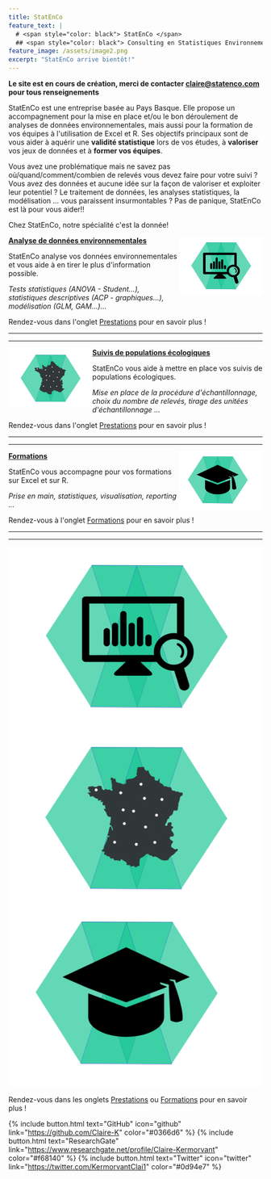 ```yaml
---
title: StatEnCo
feature_text: |
  # <span style="color: black"> StatEnCo </span>
  ## <span style="color: black"> Consulting en Statistiques Environnementales </span>
feature_image: /assets/image2.png
excerpt: "StatEnCo arrive bientôt!"
---
```


**Le site est en cours de création, merci de contacter claire@statenco.com pour tous renseignements**

StatEnCo est une entreprise basée au Pays Basque. Elle propose un accompagnement pour la mise en place et/ou le bon déroulement de analyses de données environnementales, mais aussi pour la formation de vos équipes à l'utilisation de Excel et R. Ses objectifs principaux sont de vous aider à aquérir une **validité statistique** lors de vos études, à **valoriser** vos jeux de données et à **former vos équipes**.

Vous avez une problématique mais ne savez pas où/quand/comment/combien de relevés vous devez faire pour votre suivi ? Vous avez des données et aucune idée sur la façon de valoriser et exploiter leur potentiel ? Le traitement de données, les analyses statistiques, la modélisation ... vous paraissent insurmontables ? Pas de panique, StatEnCo est là pour vous aider!!

Chez StatEnCo, notre spécialité c'est la donnée! 

<a href="https://statenco.com/formations/"><img align="right" width="33%" src="assets/badge_analyses.svg">
  **Analyse de données environnementales**
</a>

StatEnCo analyse vos données environnementales et vous aide à en tirer le plus d'information possible.
<br>

*Tests statistiques (ANOVA - Student...), statistiques descriptives (ACP - graphiques...), modélisation (GLM, GAM...)...* <br>

Rendez-vous dans l'onglet [Prestations](https://statenco.com/categories/) pour en savoir plus ! <br>

<hr>
<hr>


<a href="https://statenco.com/formations/"><img align="left" width="33%" src="assets/badge_ech.svg">
  **Suivis de populations écologiques**
</a>

StatEnCo vous aide à mettre en place vos suivis de populations écologiques. <br>

*Mise en place de la procédure d'échantillonnage, choix du nombre de relevés, tirage des unitées d'échantillonnage ...* <br>


Rendez-vous dans l'onglet [Prestations](https://statenco.com/categories/) pour en savoir plus ! <br>

<hr>
<hr>



<a href="https://statenco.com/formations/"><img align="right" width="33%" src="assets/badge_formation.svg">
  **Formations**
</a>

StatEnCo vous accompagne pour vos formations sur Excel et sur R.<br>

*Prise en main, statistiques, visualisation, reporting ...* <br>

Rendez-vous à l'onglet [Formations](https://statenco.com/formations/) pour en savoir plus ! <br>


<hr>
<hr>

  


<p align="center" width="100%">
  <a href="https://statenco.com/categories/"><img src="assets/badge_analyses.svg" alt="a" caption="Analyses"></a>
  <a href="https://statenco.com/categories/"><img src="assets/badge_ech.svg" alt=""></a>
  <a href="https://statenco.com/formations/"><img src="assets/badge_formation.svg" alt=""></a>
</p>
  
Rendez-vous dans les onglets [Prestations](https://statenco.com/categories/) ou [Formations](https://statenco.com/formations/) pour en savoir plus ! 



{% include button.html text="GitHub" icon="github" link="https://github.com/Claire-K" color="#0366d6" %} {% include button.html text="ResearchGate" link="https://www.researchgate.net/profile/Claire-Kermorvant" color="#f68140" %} {% include button.html text="Twitter" icon="twitter" link="https://twitter.com/KermorvantClai1" color="#0d94e7" %} 


